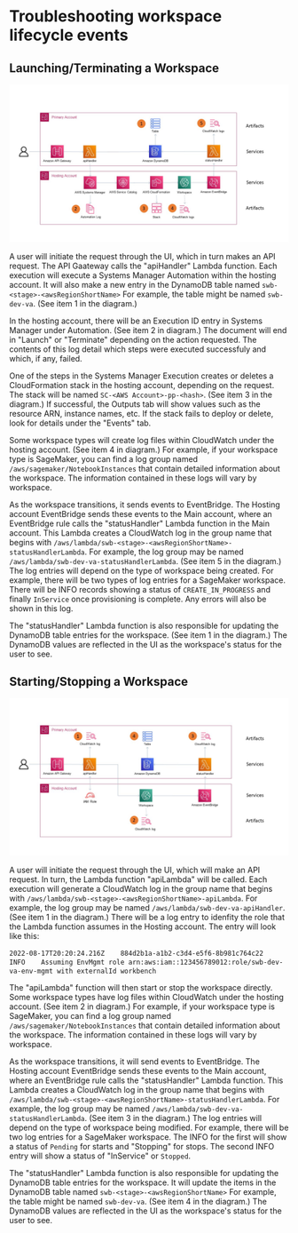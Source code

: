 # Troubleshooting workspace lifecycle events #

## Launching/Terminating a Workspace ##

![Diagram 1 - worfklow for Launching/Terminating a workspace](./launch-terminate-workflow.jpg)

A user will initiate the request through the UI, which in turn makes an API request.  The API Gaateway calls the "apiHandler" Lambda function.  Each execution will execute a Systems Manager Automation within the hosting account.  It will also make a new entry in the DynamoDB table named ``swb-<stage>-<awsRegionShortName>`` For example, the table might be named ``swb-dev-va``.  (See item 1 in the diagram.)

In the hosting account, there will be an Execution ID entry in Systems Manager under Automation.  (See item 2 in diagram.)  The document will end in "Launch" or "Terminate" depending on the action requested.  The contents of this log detail which steps were executed successfuly and which, if any, failed.

One of the steps in the Systems Manager Execution creates or deletes a CloudFormation stack in the hosting account, depending on the request.  The stack will be named ``SC-<AWS Account>-pp-<hash>``.  (See item 3 in the diagram.)  If successful, the Outputs tab will show values such as the resource ARN, instance names, etc.  If the stack fails to deploy or delete, look for details under the "Events" tab.

Some workspace types will create log files within CloudWatch under the hosting account.  (See item 4 in diagram.)  For example, if your workspace type is SageMaker, you can find a log group named ``/aws/sagemaker/NotebookInstances`` that contain detailed information about the workspace.  The information contained in these logs will vary by workspace.

As the workspace transitions, it sends events to EventBridge.  The Hosting account EventBridge sends these events to the Main account, where an EventBridge rule calls the "statusHandler" Lambda function in the Main account.  This Lambda creates a CloudWatch log in the group name that begins with ``/aws/lambda/swb-<stage>-<awsRegionShortName>-statusHandlerLambda``.  For example, the log group may be named ``/aws/lambda/swb-dev-va-statusHandlerLambda``.  (See item 5 in the diagram.)  The log entries will depend on the type of workspace being created.  For example, there will be two types of log entries for a SageMaker workspace.  There will be INFO records showing a status of ``CREATE_IN_PROGRESS`` and finally ``InService`` once provisioning is complete.  Any errors will also be shown in this log.

The "statusHandler" Lambda function is also responsible for updating the DynamoDB table entries for the workspace.  (See item 1 in the diagram.)  The DynamoDB values are reflected in the UI as the workspace's status for the user to see.


## Starting/Stopping a Workspace ##

![Diagram 2 - worfklow for Starting/Stopping a workspace](./start-stop-workflow.jpg)

A user will initiate the request through the UI, which will make an API request.  In turn, the Lambda function "apiLambda" will be called.  Each execution will generate a CloudWatch log in the group name that begins with ``/aws/lambda/swb-<stage>-<awsRegionShortName>-apiLambda``.  For example, the log group may be named ``/aws/lambda/swb-dev-va-apiHandler``.  (See item 1 in the diagram.)  There will be a log entry to idenfity the role that the Lambda function assumes in the Hosting account.  The entry will look like this:

	2022-08-17T20:20:24.216Z	884d2b1a-a1b2-c3d4-e5f6-8b981c764c22	INFO	Assuming EnvMgmt role arn:aws:iam::123456789012:role/swb-dev-va-env-mgmt with externalId workbench

The "apiLambda" function will then start or stop the workspace directly.  Some workspace types have log files within CloudWatch under the hosting account.  (See item 2 in diagram.)  For example, if your workspace type is SageMaker, you can find a log group named ``/aws/sagemaker/NotebookInstances`` that contain detailed information about the workspace.  The information contained in these logs will vary by workspace.

As the workspace transitions, it will send events to EventBridge.  The Hosting account EventBridge sends these events to the Main account, where an EventBridge rule calls the "statusHandler" Lambda function.  This Lambda creates a CloudWatch log in the group name that begins with ``/aws/lambda/swb-<stage>-<awsRegionShortName>-statusHandlerLambda``.  For example, the log group may be named ``/aws/lambda/swb-dev-va-statusHandlerLambda``.  (See item 3 in the diagram.)  The log entries will depend on the type of workspace being modified.  For example, there will be two log entries for a SageMaker workspace.  The INFO for the first will show a status of ``Pending`` for starts and "Stopping" for stops.  The second INFO entry will show a status of "InService" or ``Stopped``.

The "statusHandler" Lambda function is also responsible for updating the DynamoDB table entries for the workspace.  It will update the items in the DynamoDB table named ``swb-<stage>-<awsRegionShortName>`` For example, the table might be named ``swb-dev-va``.  (See item 4 in the diagram.)  The DynamoDB values are reflected in the UI as the workspace's status for the user to see.